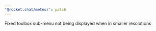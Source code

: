 ```yaml
---
'@rocket.chat/meteor': patch
---
```


Fixed toolbox sub-menu not being displayed when in smaller resolutions
